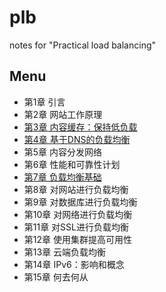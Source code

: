 # plb
notes for "Practical load balancing"

## Menu
- 第1章 引言
- 第2章 网站工作原理
- [第3章 内容缓存：保持低负载](content/03.md)
- [第4章 基于DNS的负载均衡](content/04.md)
- 第5章 内容分发网络
- 第6章 性能和可靠性计划
- [第7章 负载均衡基础](content/07.md)
- 第8章 对网站进行负载均衡
- 第9章 对数据库进行负载均衡
- 第10章 对网络进行负载均衡
- 第11章 对SSL进行负载均衡
- 第12章 使用集群提高可用性
- 第13章 云端负载均衡
- 第14章 IPv6：影响和概念
- 第15章 何去何从
